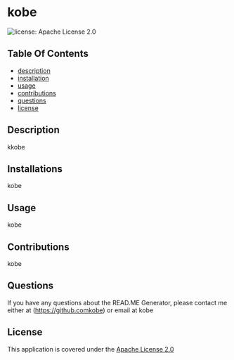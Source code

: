 
# kobe
    
![license: Apache License 2.0](https://img.shields.io/badge/license-Apache%20License%202.0-green)
    
## Table Of Contents
- [description](#Description)
- [installation](#Installation)
- [usage](#Usage)
- [contributions](#Contributions)
- [questions](#Questions)
- [license](#License)

## Description
kkobe

## Installations
kobe

## Usage
kobe

## Contributions
kobe

## Questions
If you have any questions about the READ.ME Generator, please contact me either at (https://github.comkobe) or email at kobe

## License
This application is covered under the [Apache License 2.0](https://opensource.org/licenses/Apache-2.0)
  